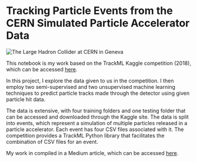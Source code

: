 # Tracking Particle Events from the CERN Simulated Particle Accelerator Data

![The Large Hadron Collider at CERN in Geneva](https://www.popsci.com/uploads/2022/07/06/Depositphotos_287972174_L.jpg?auto=webp&width=1440&height=960%2048)

This notebook is my work based on the TrackML Kaggle competition (2018), which can be accessed [here](https://www.kaggle.com/competitions/trackml-particle-identification). 

In this project, I explore the data given to us in the competition. I then employ two semi-supervised and two unsupervised machine learning techniques to predict particle tracks made through the detector using given particle hit data.

The data is extensive, with four training folders and one testing folder that can be accessed and downloaded through the Kaggle site. The data is split into events, which represent a simulation of multiple particles released in a particle accelerator. Each event has four CSV files associated with it. The competition provides a TrackML Python library that facilitates the combination of CSV files for an event.

My work in compiled in a Medium article, which can be accessed [here](https://medium.com/@maliarosebarker/tracking-particle-events-from-the-cern-large-hadron-collider-88e5bb2ceea2).
